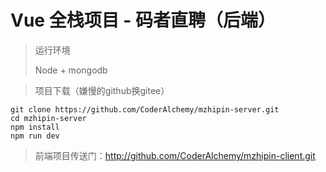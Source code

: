 # Vue 全栈项目 - 码者直聘（后端）

> 运行环境
>
> Node + mongodb

> 项目下载（嫌慢的github换gitee）

```
git clone https://github.com/CoderAlchemy/mzhipin-server.git
cd mzhipin-server
npm install
npm run dev
```

> 前端项目传送门：http://github.com/CoderAlchemy/mzhipin-client.git


